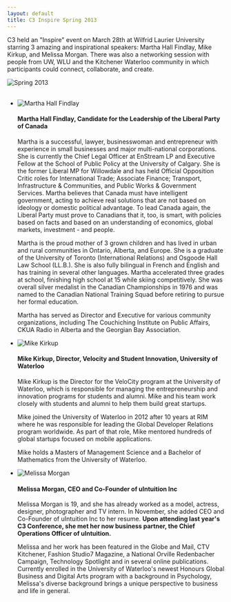 ```yaml
---
layout: default
title: C3 Inspire Spring 2013
---
```

C3 held an "Inspire" event on March 28th at Wilfrid Laurier University starring 3 amazing and inspirational speakers: Martha Hall Findlay, Mike Kirkup, and Melissa Morgan. There was also a networking session with people from UW, WLU and the Kitchener Waterloo community in which participants could connect, collaborate, and create.

<div class="row">
	<div class="col-md-2"></div>
	<div class="col-md-8">
		<img src="http://i.imgur.com/XbywLya.jpg" alt="Spring 2013" class="img-thumbnail img-responsive">
	</div>
</div>

<br>

<ul class="media-list">
	<li class="media">
		<img class="media-object pull-left" src="http://i.imgur.com/Z2GtA4M.jpg" alt="Martha Hall Findlay">
		<div class="media-body">
			<h4 class="media-heading">Martha Hall Findlay, Candidate for the Leadership of the Liberal Party of Canada</h4>
			<p>Martha is a successful, lawyer, businesswoman and entrepreneur with experience in small businesses and major multi-national corporations. She is currently the Chief Legal Officer at EnStream LP and Executive Fellow at the School of Public Policy at the University of Calgary. She is the former Liberal MP for Willowdale and has held Official Opposition Critic roles for International Trade; Associate Finance; Transport, Infrastructure &amp; Communities, and Public Works &amp; Government Services. Martha believes that Canada must have intelligent government, acting to achieve real solutions that are not based on ideology or domestic political advantage. To lead Canada again, the Liberal Party must prove to Canadians that it, too, is smart, with policies based on facts and based on an understanding of economics, global markets, investment - and people.</p>
			<p>Martha is the proud mother of 3 grown children and has lived in urban and rural communities in Ontario, Alberta, and Europe. She is a graduate of the University of Toronto (International Relations) and Osgoode Hall Law School (LL.B.). She is also fully bilingual in French and English and has training in several other languages. Martha accelerated three grades at school, finishing high school at 15 while skiing competitively. She was overall silver medalist in the Canadian Championships in 1976 and was named to the Canadian National Training Squad before retiring to pursue her formal education.</p>
			<p>Martha has served as Director and Executive for various community organizations, including The Couchiching Institute on Public Affairs, CKUA Radio in Alberta and the Georgian Bay Association.</p>
		</div>
	</li>
	<li class="media">
		<img class="media-object pull-left" src="http://i.imgur.com/ZQ0LnBY.png" alt="Mike Kirkup">
		<div class="media-body">
			<h4 class="media-heading">Mike Kirkup, Director, Velocity and Student Innovation, University of Waterloo</h4>
			<p>Mike Kirkup is the Director for the VeloCity program at the University of Waterloo, which is responsible for managing the entrepreneurship and innovation programs for students and alumni. Mike and his team work closely with students and alumni to help them build great startups.</p>
			<p>Mike joined the University of Waterloo in 2012 after 10 years at RIM where he was responsible for leading the Global Developer Relations program worldwide. As part of that role, Mike mentored hundreds of global startups focused on mobile applications.</p>
			<p>Mike holds a Masters of Management Science and a Bachelor of Mathematics from the University of Waterloo.</p>
		</div>
	</li>
	<li class="media">
		<img class="media-object pull-left" src="http://i.imgur.com/NXVlUXJ.jpg" alt="Melissa Morgan">
		<div class="media-body">
			<h4 class="media-heading">Melissa Morgan, CEO and Co-Founder of uIntuition Inc</h4>
			<p>Melissa Morgan is 19, and she has already worked as a model, actress, designer, photographer and TV intern. In November, she added CEO and Co-Founder of uIntuition Inc to her resume. <strong>Upon attending last year's C3 Conference, she met her now business partner, the Chief Operations Officer of uIntuition.</strong></p>
			<p>Melissa and her work has been featured in the Globe and Mail, CTV Kitchener, Fashion Studio7 Magazine, a National Orville Redenbacher Campaign, Technology Spotlight and in several online publications. Currently enrolled in the University of Waterloo's newest Honours Global Business and Digital Arts program with a background in Psychology, Melissa's diverse background brings a unique perspective to business and life in general.</p>
		</div>
	</li>
</ul>
